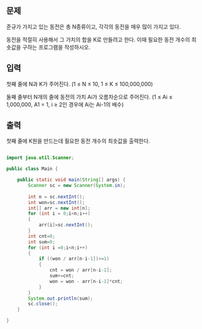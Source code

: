 ## 문제

준규가 가지고 있는 동전은 총 N종류이고, 각각의 동전을 매우 많이 가지고 있다.

동전을 적절히 사용해서 그 가치의 합을 K로 만들려고 한다. 이때 필요한 동전 개수의 최솟값을 구하는 프로그램을 작성하시오.

## 입력

첫째 줄에 N과 K가 주어진다. (1 ≤ N ≤ 10, 1 ≤ K ≤ 100,000,000)

둘째 줄부터 N개의 줄에 동전의 가치 Ai가 오름차순으로 주어진다. (1 ≤ Ai ≤ 1,000,000, A1 = 1, i ≥ 2인 경우에 Ai는 Ai-1의 배수)

## 출력

첫째 줄에 K원을 만드는데 필요한 동전 개수의 최솟값을 출력한다.



```java

import java.util.Scanner;

public class Main {

	public static void main(String[] args) {
		Scanner sc = new Scanner(System.in);
		
		int n = sc.nextInt();
		int won=sc.nextInt();
		int[] arr = new int[n];
		for (int i = 0;i<n;i++)
		{
			arr[i]=sc.nextInt();
		}
		int cnt=0;
		int sum=0;
		for (int i =0;i<n;i++)
		{
			if ((won / arr[n-i-1])>=1)
			{
				cnt = won / arr[n-i-1];
				sum+=cnt;
				won = won - arr[n-i-1]*cnt;
			}
		}
		System.out.println(sum);
		sc.close();
	}

}

```



